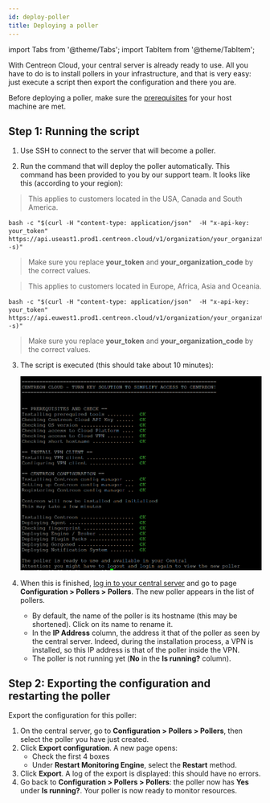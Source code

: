 ```yaml
---
id: deploy-poller
title: Deploying a poller
---
```


import Tabs from '@theme/Tabs';
import TabItem from '@theme/TabItem';

With Centreon Cloud, your central server is already ready to use. All you have to do is to install pollers in your infrastructure, and that is very easy: just execute a script then export the configuration and there you are.

Before deploying a poller, make sure the [prerequisites](prerequisites.md) for your host machine are met.

## Step 1: Running the script

1. Use SSH to connect to the server that will become a poller.

2. Run the command that will deploy the poller automatically. This command has been provided to you by our support team. It looks like this (according to your region):

<Tabs groupId="sync">
<TabItem value="US East Region" label="US East Region">

> This applies to customers located in the USA, Canada and South America.

```shell
bash -c "$(curl -H "content-type: application/json"  -H "x-api-key: your_token"  https://api.useast1.prod1.centreon.cloud/v1/organization/your_organization_code/site/centreon/poller -s)"
```

> Make sure you replace **your_token** and **your_organization_code** by the correct values.

</TabItem>
<TabItem value="Europe West Region" label="Europe West Region">

> This applies to customers located in Europe, Africa, Asia and Oceania.

```shell
bash -c "$(curl -H "content-type: application/json"  -H "x-api-key: your_token"  https://api.euwest1.prod1.centreon.cloud/v1/organization/your_organization_code/site/centreon/poller -s)"
```

> Make sure you replace **your_token** and **your_organization_code** by the correct values.

</TabItem>
</Tabs>
  
3. The script is executed (this should take about 10 minutes):

   ![image](../assets/installation/script2.png)

4. When this is finished, [log in to your central server](../getting-started/interface.md#accessing-the-central-servers-interface) and go to page **Configuration > Pollers > Pollers**. The new poller appears in the list of pollers.
   * By default, the name of the poller is its hostname (this may be shortened). Click on its name to rename it.
   * In the **IP Address** column, the address it that of the poller as seen by the central server. Indeed, during the installation process, a VPN is installed, so this IP address is that of the poller inside the VPN.
   * The poller is not running yet (**No** in the **Is running?** column).

## Step 2: Exporting the configuration and restarting the poller

Export the configuration for this poller:

1. On the central server, go to **Configuration > Pollers > Pollers**, then select the poller you have just created.
2. Click **Export configuration**. A new page opens:
   * Check the first 4 boxes
   * Under **Restart Monitoring Engine**, select the **Restart** method.
3. Click **Export**. A log of the export is displayed: this should have no errors.
4. Go back to **Configuration > Pollers > Pollers**: the poller now has **Yes** under **Is running?**. Your poller is now ready to monitor resources.
